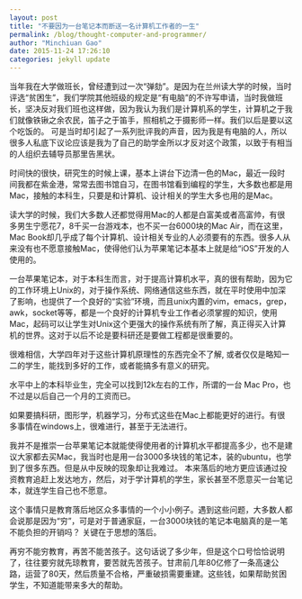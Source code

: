```yaml
---
layout: post
title: "不要因为一台笔记本而断送一名计算机工作者的一生"
permalink: /blog/thought-computer-and-programmer/
author: "Minchiuan Gao"
date: 2015-11-24 17:26:10
categories: jekyll update
---
```


当年我在大学做班长，曾经遭到过一次“弹劾”。是因为在兰州读大学的时候，当时评选“贫困生”，我们学院其他班级的规定是“有电脑”的不许写申请，当时我做班长，坚决反对我们班也这样做，因为我认为我们是计算机系的学生，计算机之于我们就像铁锹之余农民，笛子之于笛手，照相机之于摄影师一样。我们以后是要以这个吃饭的。 可是当时却引起了一系列批评我的声音，因为我是有电脑的人，所以很多人私底下议论应该是我为了自己的助学金所以才反对这个政策，以致于有相当的人组织去辅导员那里告黑状。

时间快的很快，研究生的时候上课，基本上讲台下边清一色的Mac，最近一段时间我都在紫金港，常常去图书馆自习，在图书馆看到编程的学生，大多数也都是用Mac，接触的本科生，只要是和计算机、设计相关的学生大多也用的是Mac。

读大学的时候，我们大多数人还都觉得用Mac的人都是白富美或者高富帅，有很多男生宁愿花7，8千买一台游戏本，也不买一台6000块的Mac Air，而在这里，Mac Book却几乎成了每个计算机、设计相关专业的人必须要有的东西。很多人从来没有也不愿意接触Mac，使得他们认为苹果笔记本基本上就是给“iOS”开发的人使用的。

一台苹果笔记本，对于本科生而言，对于提高计算机水平，真的很有帮助，因为它的工作环境上Unix的，对于操作系统、网络通信这些东西，就在平时使用中加深了影响，也提供了一个良好的“实验”环境，而且unix内置的vim，emacs，grep，awk，socket等等，都是一个良好的计算机专业工作者必须掌握的知识，使用Mac，起码可以让学生对Unix这个更强大的操作系统有所了解，真正得买入计算机的世界。这对于以后不论是要科研还是要做工程都是很重要的。

很难相信，大学四年对于这些计算机原理性的东西完全不了解, 或者仅仅是略知一二的学生，能找到多好的工作，或者能搞多有意义的研究。

水平中上的本科毕业生，完全可以找到12k左右的工作，所谓的一台 Mac Pro，也不过是以后自己一个月的工资而已。

如果要搞科研，图形学，机器学习，分布式这些在Mac上都能更好的进行。有很多事情在windows上，很难进行，甚至于无法进行。

我并不是推崇一台苹果笔记本就能使得使用者的计算机水平都提高多少，也不是建议大家都去买Mac，我当时也是用一台3000多块钱的笔记本，装的ubuntu，也学到了很多东西。但是从中反映的现象却让我难过。 本来落后的地方更应该通过投资教育追赶上发达地方，然后，对于学计算机的学生，家长甚至不愿意买一台笔记本，就连学生自己也不愿意。

这个事情只是教育落后地区众多事情的一个小小例子。遇到这些问题，大多数人都会说那是因为“穷”，可是对于普通家庭，一台3000块钱的笔记本电脑真的是一笔不能负担的开销吗？ 关键在于思想的落后。

再穷不能穷教育，再苦不能苦孩子。这句话说了多少年，但是这个口号恰恰说明了，往往要穷就先琼教育，要苦就先苦孩子。甘肃前几年80亿修了一条高速公路，运营了80天，然后质量不合格，严重破损需要重建。这些钱，如果帮助贫困学生，不知道能带来多大的帮助。
